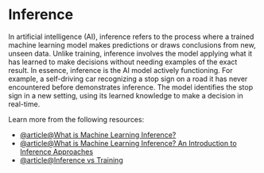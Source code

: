 # Inference

In artificial intelligence (AI), inference refers to the process where a trained machine learning model makes predictions or draws conclusions from new, unseen data. Unlike training, inference involves the model applying what it has learned to make decisions without needing examples of the exact result. In essence, inference is the AI model actively functioning. For example, a self-driving car recognizing a stop sign on a road it has never encountered before demonstrates inference. The model identifies the stop sign in a new setting, using its learned knowledge to make a decision in real-time.

Learn more from the following resources:

- [@article@What is Machine Learning Inference?](https://hazelcast.com/glossary/machine-learning-inference/)
- [@article@What is Machine Learning Inference? An Introduction to Inference Approaches](https://www.datacamp.com/blog/what-is-machine-learning-inference)
- [@article@Inference vs Training](https://www.cloudflare.com/learning/ai/inference-vs-training/)
